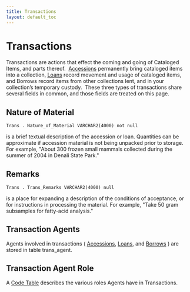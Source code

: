```yaml
---
title: Transactions
layout: default_toc
---
```


# Transactions


Transactions are actions that effect the coming and going of Cataloged
Items, and parts thereof. 
[Accessions](http://arctosdb.org/documentation/accession/ "Accessions")
permanently bring cataloged items into a collection,
[Loans](http://arctosdb.org/documentation/loans/ "Loans") record
movement and usage of cataloged items, and Borrows record items from
other collections lent, and in your collection’s temporary custody. 
These three types of transactions share several fields in common, and
those fields are treated on this page.



## Nature of Material

`Trans . Nature_of_Material VARCHAR2(4000) not null`


 is a brief textual description of the accession
or loan. Quantities can be approximate if accession material is not
being unpacked prior to storage. For example, "About 300 frozen small
mammals collected during the summer of 2004 in Denali State Park."



## Remarks

`Trans . Trans_Remarks VARCHAR2(4000) null`


 is a place for expanding a description of the conditions of
acceptance, or for instructions in processing the material. For example,
"Take 50 gram subsamples for fatty-acid analysis."

## Transaction Agents

Agents involved in transactions (
[Accessions](/documentation/accession.html), 
[Loans](/documentation/loans.html), and [Borrows](/documentation/borrows.html) ) are stored in table trans_agent.


## Transaction Agent Role

A [Code Table](http://arctos.database.museum/info/ctDocumentation.cfm?table=CTTRANS_AGENT_ROLE) describes the various roles
Agents have in Transactions.
